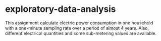 # exploratory-data-analysis
This assignment calculate electric power consumption in one household with a one-minute sampling rate over a period of almost 4 years. Also, different electrical quantities and some sub-metering values are available.
